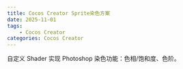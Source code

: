 ```yaml
---
title: Cocos Creator Sprite染色方案
date: 2025-11-01
tags: 
    - Cocos Creator
categories: Cocos Creator
---
```


自定义 Shader 实现 Photoshop 染色功能：色相/饱和度、色阶。